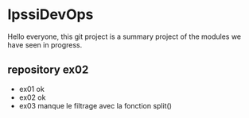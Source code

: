 
# IpssiDevOps

Hello everyone, this git project is a summary project of the modules we have seen in progress.
## repository ex02

- ex01 ok  
- ex02 ok 
- ex03 manque le filtrage avec la fonction split()
